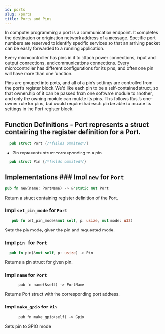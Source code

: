 ```yaml
---
id: ports
slug: /ports
title: Ports and Pins
---
```


In computer programming a port is a communication endpoint. It completes the
destination or origination network address of a message. Specific port numbers
are reserved to identify specific services so that an arriving packet can be
easily forwarded to a running application.

Every microcontroller has pins in it to attach power connections, input and
output connections, and communications connections. Every microcontroller has
different configurations for its pins, and often one pin will have more than one
function.

Pins are grouped into ports, and all of a pin’s settings are controlled from the
port’s register block. We’d like each pin to be a self-contained struct, so that
ownership of it can be passed from one software module to another, and only the
owning module can mutate its pins. This follows Rust’s one-owner rule for pins,
but would require that each pin be able to mutate its settings in the Port
register block.

## Function Definitions - Port represents a struct containing the register definition for a Port.

```rust
  pub struct Port {/*feilds ommited*/}
```

- Pin represents struct corresponding to a pin

```rust
  pub struct Pin {/*feilds ommited*/}
```

## Implementations ### Impl `new` for `Port`

```rust
pub fn new(name: PortName) -> &'static mut Port
```

Return a struct containing register definition of the Port.

### Impl `set_pin_mode` for `Port`

```rust
   pub fn set_pin_mode(&mut self, p: usize, mut mode: u32)
```

Sets the pin mode, given the pin and requested mode.

### Impl `pin ` for `Port`

```rust
  pub fn pin(&mut self, p: usize) -> Pin
```

Returns a pin struct for given pin.

### Impl `name` for `Port`

```
      pub fn name(&self) -> PortName
```

Returns Port struct with the corresponding port address.

### Impl `make_gpio` for `Pin`

```
      pub fn make_gpio(self) -> Gpio
```

Sets pin to GPIO mode
